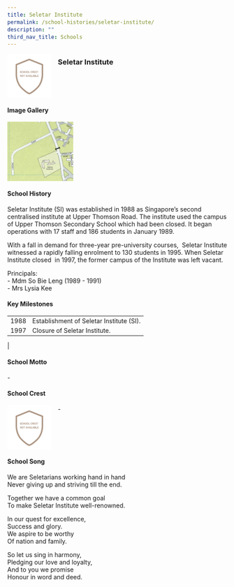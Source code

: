 ```yaml
---
title: Seletar Institute
permalink: /school-histories/seletar-institute/
description: ""
third_nav_title: Schools
---
```

<img src="/images/seletarinstitute1.png" style="width:20%;margin-right:15px;" align = "left">

### **Seletar Institute**

<br clear="left">

#### **Image Gallery**

<p><a href="https://d1yxymztqoj7qn.amplifyapp.com/images/seletarinstitute2.jpg">  
<img src="/images/seletarinstitute2.jpg" style="width:30%;margin-right:15px;" align = "left">
</a></p>

<br clear="left">

#### **School History**
Seletar Institute (SI) was established in 1988 as Singapore’s second centralised institute at Upper Thomson Road. The institute used the campus of Upper Thomson Secondary School which had been closed. It began operations with 17 staff and 186 students in January 1989.  
  
With a fall in demand for three-year pre-university courses,  Seletar Institute witnessed a rapidly falling enrolment to 130 students in 1995. When Seletar Institute closed  in 1997, the former campus of the Institute was left vacant.   
  
Principals:<br>
\- Mdm So Bie Leng (1989 - 1991)<br>
\- Mrs Lysia Kee 

#### **Key Milestones**

|  |  |
|:---:|---|
| 1988 | Establishment of Seletar Institute (SI). |
| 1997 | Closure of Seletar Institute. |
|

#### **School Motto**
\-

#### **School Crest**
<img src="/images/seletarinstitute1.png" style="width:20%;margin-right:15px;" align = "left">

\-

<br clear="left">

#### **School Song**
We are Seletarians working hand in hand<br>
Never giving up and striving till the end. 

Together we have a common goal<br>
To make Seletar Institute well-renowned. 

In our quest for excellence,<br>
Success and glory.<br>
We aspire to be worthy<br>
Of nation and family.

So let us sing in harmony,<br>
Pledging our love and loyalty,<br>
And to you we promise<br>
Honour in word and deed.